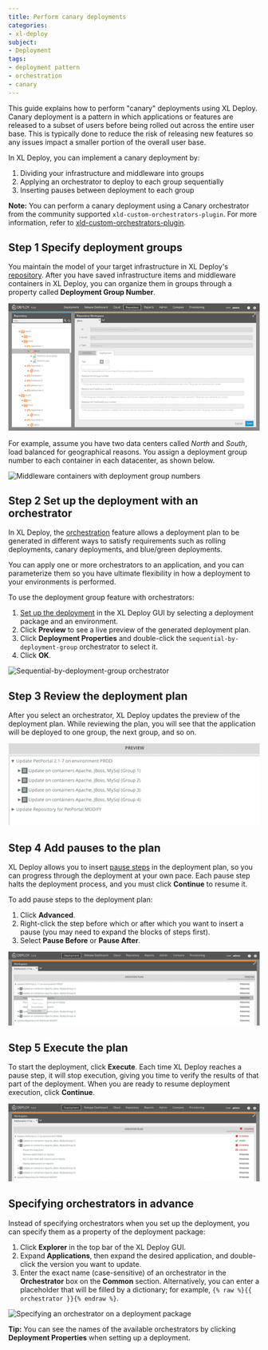 ```yaml
---
title: Perform canary deployments
categories:
- xl-deploy
subject:
- Deployment
tags:
- deployment pattern
- orchestration
- canary
---
```


This guide explains how to perform "canary" deployments using XL Deploy. Canary deployment is a pattern in which applications or features are released to a subset of users before being rolled out across the entire user base. This is typically done to reduce the risk of releasing new features so any issues impact a smaller portion of the overall user base.

In XL Deploy, you can implement a canary deployment by:

1. Dividing your infrastructure and middleware into groups
1. Applying an orchestrator to deploy to each group sequentially
1. Inserting pauses between deployment to each group

**Note:** You can perform a canary deployment using a Canary orchestrator from the community supported `xld-custom-orchestrators-plugin`. For more information, refer to [xld-custom-orchestrators-plugin](https://github.com/xebialabs-community/xld-custom-orchestrators-plugin/blob/master/README.adoc).

## Step 1 Specify deployment groups

You maintain the model of your target infrastructure in XL Deploy's [repository](/xl-deploy/concept/the-xl-deploy-repository.html). After you have saved infrastructure items and middleware containers in XL Deploy, you can organize them in groups through a property called **Deployment Group Number**.

![Specify a deployment group number](images/canary-deploy-group.png)

For example, assume you have two data centers called *North* and *South*, load balanced for geographical reasons. You assign a deployment group number to each container in each datacenter, as shown below.

![Middleware containers with deployment group numbers](images/canary-deploy-group-compare.png)

## Step 2 Set up the deployment with an orchestrator

In XL Deploy, the [orchestration](/xl-deploy/concept/types-of-orchestrators-in-xl-deploy.html) feature allows a deployment plan to be generated in different ways to satisfy requirements such as rolling deployments, canary deployments, and blue/green deployments.

You can apply one or more orchestrators to an application, and you can parameterize them so you have ultimate flexibility in how a deployment to your environments is performed.

To use the deployment group feature with orchestrators:

1. [Set up the deployment](/xl-deploy/how-to/deploy-an-application.html) in the XL Deploy GUI by selecting a deployment package and an environment.
1. Click **Preview** to see a live preview of the generated deployment plan.
1. Click **Deployment Properties** and double-click the `sequential-by-deployment-group` orchestrator to select it.
1. Click **OK**.

![Sequential-by-deployment-group orchestrator](images/canary-select-orchestrator.png)

## Step 3 Review the deployment plan

After you select an orchestrator, XL Deploy updates the preview of the deployment plan. While reviewing the plan, you will see that the application will be deployed to one group, the next group, and so on.

![Sample canary deployment plan](images/canary-preview.png)

## Step 4 Add pauses to the plan

XL Deploy allows you to insert [pause steps](/xl-deploy/how-to/deploy-an-application.html#add-a-pause-step) in the deployment plan, so you can progress through the deployment at your own pace. Each pause step halts the deployment process, and you must click **Continue** to resume it.

To add pause steps to the deployment plan:

1. Click **Advanced**.
1. Right-click the step before which or after which you want to insert a pause (you may need to expand the blocks of steps first).
1. Select **Pause Before** or **Pause After**.

![Adding a pause step to a deployment plan](images/canary-pause.png)

## Step 5 Execute the plan

To start the deployment, click **Execute**. Each time XL Deploy reaches a pause step, it will stop execution, giving you time to verify the results of that part of the deployment. When you are ready to resume deployment execution, click **Continue**.

![Executing a canary deployment](images/canary-execution.png)

## Specifying orchestrators in advance

Instead of specifying orchestrators when you set up the deployment, you can specify them as a property of the deployment package:

1. Click **Explorer** in the top bar of the XL Deploy GUI.
1. Expand **Applications**, then expand the desired application, and double-click the version you want to update.
1. Enter the exact name (case-sensitive) of an orchestrator in the **Orchestrator** box on the **Common** section. Alternatively, you can enter a placeholder that will be filled by a dictionary; for example, `{% raw %}{{ orchestrator }}{% endraw %}`.

![Specifying an orchestrator on a deployment package](images/canary-application-property.png)

**Tip:** You can see the names of the available orchestrators by clicking **Deployment Properties** when setting up a deployment.
